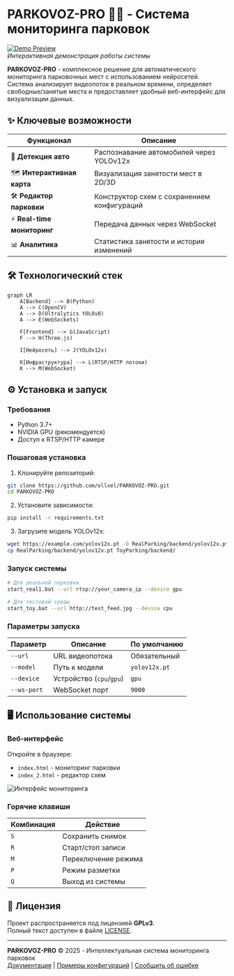 # PARKOVOZ-PRO 🚗💨 - Система мониторинга парковок  

[![Demo Preview](https://demo.gif)](https://github.com/ollxel/PARKOVOZ-PRO)  
*Интерактивная демонстрация работы системы*

**PARKOVOZ-PRO** - комплексное решение для автоматического мониторинга парковочных мест с использованием нейросетей. Система анализирует видеопоток в реальном времени, определяет свободные/занятые места и предоставляет удобный веб-интерфейс для визуализации данных.

## ✨ Ключевые возможности

| Функционал | Описание |
|------------|----------|
| 🚗 **Детекция авто** | Распознавание автомобилей через YOLOv12x |
| 🗺️ **Интерактивная карта** | Визуализация занятости мест в 2D/3D |
| 🛠️ **Редактор парковки** | Конструктор схем с сохранением конфигураций |
| ⚡ **Real-time мониторинг** | Передача данных через WebSocket |
| 📊 **Аналитика** | Статистика занятости и история изменений |

## 🛠 Технологический стек

```mermaid
graph LR
    A[Backend] --> B(Python)
    A --> C(OpenCV)
    A --> D(Ultralytics YOLOv8)
    A --> E(WebSockets)
    
    F[Frontend] --> G(JavaScript)
    F --> H(Three.js)
    
    I[Нейросеть] --> J(YOLOv12x)
    
    K[Инфраструктура] --> L(RTSP/HTTP потоки)
    K --> M(WebSocket)
```

## ⚙️ Установка и запуск

### Требования
- Python 3.7+
- NVIDIA GPU (рекомендуется)
- Доступ к RTSP/HTTP камере

### Пошаговая установка

1. Клонируйте репозиторий:
```bash
git clone https://github.com/ollxel/PARKOVOZ-PRO.git
cd PARKOVOZ-PRO
```

2. Установите зависимости:
```bash
pip install -r requirements.txt
```

3. Загрузите модель YOLOv12x:
```bash
wget https://example.com/yolov12x.pt -O RealParking/backend/yolov12x.pt
cp RealParking/backend/yolov12x.pt ToyParking/backend/
```

### Запуск системы
```bash
# Для реальной парковки
start_real1.bat --url rtsp://your_camera_ip --device gpu

# Для тестовой среды
start_toy.bat --url http://test_feed.jpg --device cpu
```

### Параметры запуска
| Параметр | Описание | По умолчанию |
|----------|----------|--------------|
| `--url` | URL видеопотока | Обязательный |
| `--model` | Путь к модели | `yolov12x.pt` |
| `--device` | Устройство (`cpu`/`gpu`) | `gpu` |
| `--ws-port` | WebSocket порт | `9000` |

## 🖥 Использование системы

### Веб-интерфейс
Откройте в браузере:
- `index.html` - мониторинг парковки
- `index_2.html` - редактор схем

![Интерфейс мониторинга](interface-preview.jpg)

### Горячие клавиши
| Комбинация | Действие |
|------------|----------|
| `S` | Сохранить снимок |
| `R` | Старт/стоп записи |
| `M` | Переключение режима |
| `P` | Режим разметки |
| `Q` | Выход из системы |

## 📄 Лицензия
Проект распространяется под лицензией **GPLv3**.  
Полный текст доступен в файле [LICENSE](LICENSE).

---
**PARKOVOZ-PRO** © 2025 - Интеллектуальная система мониторинга парковок  
[Документация](https://docs.example.com) | [Примеры конфигураций](configs/) | [Сообщить об ошибке](issues/new)

